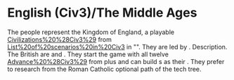 # English (Civ3)/The Middle Ages

The people represent the Kingdom of England, a playable [Civilizations%20%28Civ3%29](civilization) from [List%20of%20scenarios%20in%20Civ3](scenario) in "". They are led by .
Description.
The British are and . They start the game with all twelve [Advance%20%28Civ3%29](technologies) from plus and can build s as their . They prefer to research from the Roman Catholic optional path of the tech tree.